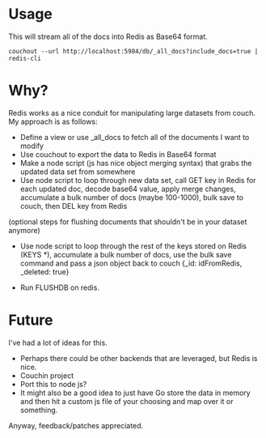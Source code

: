 # Usage

This will stream all of the docs into Redis as Base64 format.

```
couchout --url http://localhost:5984/db/_all_docs?include_docs=true | redis-cli
```

# Why?

Redis works as a nice conduit for manipulating large datasets from couch. My approach is as follows:

* Define a view or use _all_docs to fetch all of the documents I want to modify
* Use couchout to export the data to Redis in Base64 format
* Make a node script (js has nice object merging syntax) that grabs the updated data set from somewhere
* Use node script to loop through new data set, call GET key in Redis for each updated doc, decode base64 value, apply merge changes, accumulate a bulk number of docs (maybe 100-1000), bulk save to couch, then DEL key from Redis

(optional steps for flushing documents that shouldn't be in your dataset anymore)

* Use node script to loop through the rest of the keys stored on Redis (KEYS *), accumulate a bulk number of docs, use the bulk save command and pass a json object back to couch {_id: idFromRedis, _deleted: true}

* Run FLUSHDB on redis.

# Future

I've had a lot of ideas for this. 

* Perhaps there could be other backends that are leveraged, but Redis is nice. 
* Couchin project 
* Port this to node js? 
* It might also be a good idea to just have Go store the data in memory and then hit a custom js file of your choosing and map over it or something. 

Anyway, feedback/patches appreciated.
